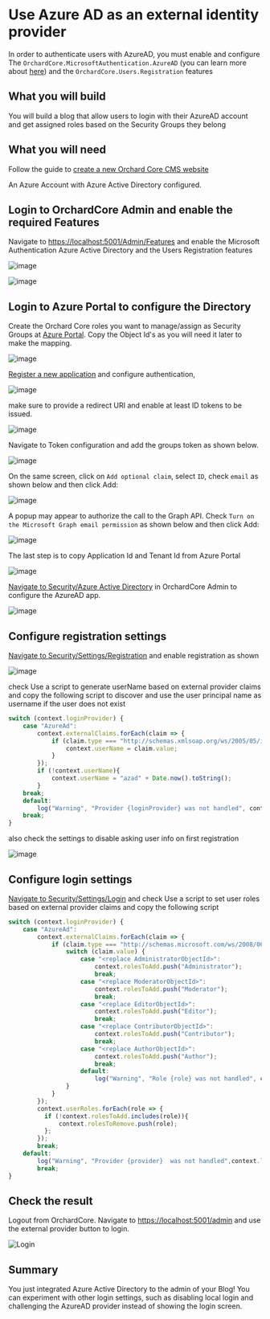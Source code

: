# Use Azure AD as an external identity provider

In order to authenticate users with AzureAD, you must enable and configure The `OrchardCore.MicrosoftAuthentication.AzureAD` (you can learn more about [here](../../reference/modules/Microsoft.Authentication/README.md)) and the `OrchardCore.Users.Registration` features

## What you will build

You will build a blog that allow users to login with their AzureAD account and get assigned roles based on the Security Groups they belong

## What you will need

Follow the guide to [create a new Orchard Core CMS website](../../guides/create-cms-application/README.md)

An Azure Account with Azure Active Directory configured.

## Login to OrchardCore Admin and enable the required Features

Navigate to <https://localhost:5001/Admin/Features> and enable the Microsoft Authentication Azure Active Directory and the Users Registration features

![image](assets/enable-azuread.jpg)

![image](assets/enable-users-registration.jpg)

## Login to Azure Portal to configure the Directory

Create the Orchard Core roles you want to manage/assign as Security Groups at [Azure Portal](https://portal.azure.com/#blade/Microsoft_AAD_IAM/GroupsManagementMenuBlade/AllGroups). Copy the Object Id's as you will need it later to make the mapping.

![image](assets/create-azure-groups.jpg)

[Register a new application](https://portal.azure.com/#blade/Microsoft_AAD_IAM/ActiveDirectoryMenuBlade/RegisteredApps) and configure authentication,

![image](assets/register-azuread-app.jpg)

make sure to provide a redirect URI and enable at least ID tokens to be issued.

![image](assets/configure-azuread-app-authentication.jpg)

Navigate to Token configuration and add the groups token as shown below.

![image](assets/add-groups-claim.jpg)

On the same screen, click on `Add optional claim`, select `ID`, check `email` as shown below and then click Add:

![image](assets/add-email-optional-claim.jpg)

A popup may appear to authorize the call to the Graph API. Check `Turn on the Microsoft Graph email permission` as shown below and then click Add:

![image](assets/add-email-optional-claim-popup.jpg)

The last step is to copy Application Id and Tenant Id from Azure Portal

![image](assets/get-appid-tenantid-from-portal.jpg)

[Navigate to Security/Azure Active Directory](https://localhost:5001/Admin/Settings/OrchardCore.Microsoft.Authentication.AzureAD) in OrchardCore Admin to configure the AzureAD app.

![image](assets/configure-orchardcore-azuread.jpg)

## Configure registration settings

[Navigate to Security/Settings/Registration](https://localhost:5001/Admin/Settings/RegistrationSettings) and enable registration as shown

![image](assets/registration-settings-a.jpg)

check Use a script to generate userName based on external provider claims and copy the following script to discover and use the user principal name as username if the user does not exist

```javascript
switch (context.loginProvider) {
    case "AzureAd":
        context.externalClaims.forEach(claim => {
            if (claim.type === "http://schemas.xmlsoap.org/ws/2005/05/identity/claims/upn") {
                context.userName = claim.value;
            }
        });
        if (!context.userName){
            context.userName = "azad" + Date.now().toString();
        }
    break;
    default:
        log("Warning", "Provider {loginProvider} was not handled", context.loginProvider);
    break;
}
```

also check the settings to disable asking user info on first registration

![image](assets/registration-settings-b.jpg)

## Configure login settings

[Navigate to Security/Settings/Login](https://localhost:5001/Admin/Settings/LoginSettings) and check Use a script to set user roles based on external provider claims and copy the following script

```javascript
switch (context.loginProvider) {
    case "AzureAd":
        context.externalClaims.forEach(claim => {
            if (claim.type === "http://schemas.microsoft.com/ws/2008/06/identity/claims/role") {
                switch (claim.value) {
                    case "<replace AdministratorObjectId>":
                        context.rolesToAdd.push("Administrator");
                        break;
                    case "<replace ModeratorObjectId>":
                        context.rolesToAdd.push("Moderator");
                        break;
                    case "<replace EditorObjectId>":
                        context.rolesToAdd.push("Editor");
                        break;
                    case "<replace ContributorObjectId>":
                        context.rolesToAdd.push("Contributor");
                        break;
                    case "<replace AuthorObjectId>":
                        context.rolesToAdd.push("Author");
                        break;
                    default:
                        log("Warning", "Role {role} was not handled", claim.value);
                }
            }
        });
        context.userRoles.forEach(role => {
          if (!context.rolesToAdd.includes(role)){
              context.rolesToRemove.push(role);
          };
        });
        break;
    default:
        log("Warning", "Provider {provider}  was not handled",context.loginProvider);
        break;
}
```

## Check the result

Logout from OrchardCore. Navigate to <https://localhost:5001/admin> and use the external provider button to login.

![Login](assets/login.jpg)

## Summary

You just integrated Azure Active Directory to the admin of your Blog! You can experiment with other login settings, such as disabling local login and challenging the AzureAD provider instead of showing the login screen.
